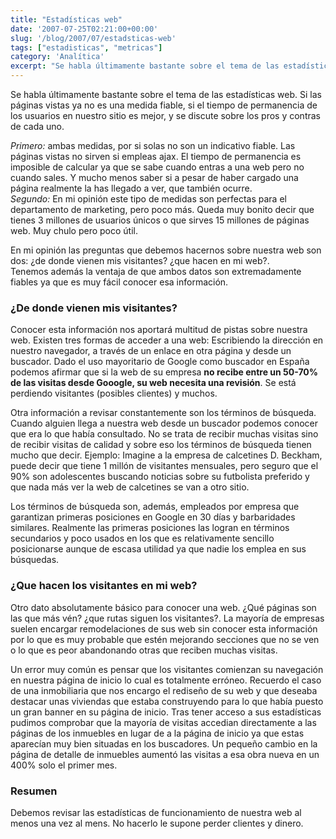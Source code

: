 ```yaml
---
title: "Estadísticas web"
date: '2007-07-25T02:21:00+00:00'
slug: '/blog/2007/07/estadsticas-web'
tags: ["estadisticas", "metricas"]
category: 'Analítica'
excerpt: "Se habla últimamente bastante sobre el tema de las estadísticas web. Si las páginas vistas ya no es una medida fiable, si el tiempo de permanencia de los usuarios en nuestro sitio es mejor, y se discut..."
---
```

Se habla últimamente bastante sobre el tema de las estadísticas web. Si las páginas vistas ya no es una medida fiable, si el tiempo de permanencia de los usuarios en nuestro sitio es mejor, y se discute sobre los pros y contras de cada uno.

_Primero:_ ambas medidas, por si solas no son un indicativo fiable. Las páginas vistas no sirven si empleas ajax. El tiempo de permanencia es imposible de calcular ya que se sabe cuando entras a una web pero no cuando sales. Y mucho menos saber si a pesar de haber cargado una página realmente la has llegado a ver, que también ocurre.  
_Segundo:_ En mi opinión este tipo de medidas son perfectas para el departamento de marketing, pero poco más. Queda muy bonito decir que tienes 3 millones de usuarios únicos o que sirves 15 millones de páginas web. Muy chulo pero poco útil.

En mi opinión las preguntas que debemos hacernos sobre nuestra web son dos: ¿de donde vienen mis visitantes? ¿que hacen en mi web?.  
Tenemos además la ventaja de que ambos datos son extremadamente fiables ya que es muy fácil conocer esa información.

### ¿De donde vienen mis visitantes?

Conocer esta información nos aportará multitud de pistas sobre nuestra web. Existen tres formas de acceder a una web: Escribiendo la dirección en nuestro navegador, a través de un enlace en otra página y desde un buscador. Dado el uso mayoritario de Google como buscador en España podemos afirmar que si la web de su empresa **no recibe entre un 50-70% de las visitas desde Gooogle, su web necesita una revisión**. Se está perdiendo visitantes (posibles clientes) y muchos.

Otra información a revisar constantemente son los términos de búsqueda. Cuando alguien llega a nuestra web desde un buscador podemos conocer que era lo que había consultado. No se trata de recibir muchas visitas sino de recibir visitas de calidad y sobre eso los términos de búsqueda tienen mucho que decir. Ejemplo: Imagine a la empresa de calcetines D. Beckham, puede decir que tiene 1 millón de visitantes mensuales, pero seguro que el 90% son adolescentes buscando noticias sobre su futbolista preferido y que nada más ver la web de calcetines se van a otro sitio.

Los términos de búsqueda son, además, empleados por empresa que garantizan primeras posiciones en Google en 30 días y barbaridades similares. Realmente las primeras posiciones las logran en términos secundarios y poco usados en los que es relativamente sencillo posicionarse aunque de escasa utilidad ya que nadie los emplea en sus búsquedas.

### ¿Que hacen los visitantes en mi web?

Otro dato absolutamente básico para conocer una web. ¿Qué páginas son las que más vén? ¿que rutas siguen los visitantes?. La mayoría de empresas suelen encargar remodelaciones de sus web sin conocer esta información por lo que es muy probable que estén mejorando secciones que no se ven o lo que es peor abandonando otras que reciben muchas visitas.

Un error muy común es pensar que los visitantes comienzan su navegación en nuestra página de inicio lo cual es totalmente erróneo. Recuerdo el caso de una inmobiliaria que nos encargo el rediseño de su web y que deseaba destacar unas viviendas que estaba construyendo para lo que había puesto un gran banner en su página de inicio. Tras tener acceso a sus estadísticas pudimos comprobar que la mayoría de visitas accedian directamente a las páginas de los inmuebles en lugar de a la página de inicio ya que estas aparecían muy bien situadas en los buscadores. Un pequeño cambio en la página de detalle de inmuebles aumentó las visitas a esa obra nueva en un 400% solo el primer mes.

### Resumen

Debemos revisar las estadísticas de funcionamiento de nuestra web al menos una vez al mens. No hacerlo le supone perder clientes y dinero.

